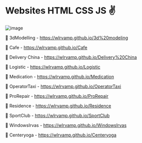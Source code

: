 # Websites HTML CSS JS ✌️

![image](https://user-images.githubusercontent.com/114379657/233645577-5931bec6-d5b5-4479-bf49-5c99d41ebb29.png)

👀 3dModelling - https://wlrvamp.github.io/3d%20modeling

👀 Cafe - https://wlrvamp.github.io/Cafe

👀 Delivery China - https://wlrvamp.github.io/Delivery%20China

👀 Logistic - https://wlrvamp.github.io/Logistic

👀 Medication - https://wlrvamp.github.io/Medication

👀 OperatorTaxi - https://wlrvamp.github.io/OperatorTaxi

👀 ProRepair - https://wlrvamp.github.io/ProRepair

👀 Residence - https://wlrvamp.github.io/Residence

👀 SportClub - https://wlrvamp.github.io/SportClub

👀 WindowsIrvas - https://wlrvamp.github.io/WindowsIrvas

👀 Centeryoga - https://wlrvamp.github.io/Centeryoga

